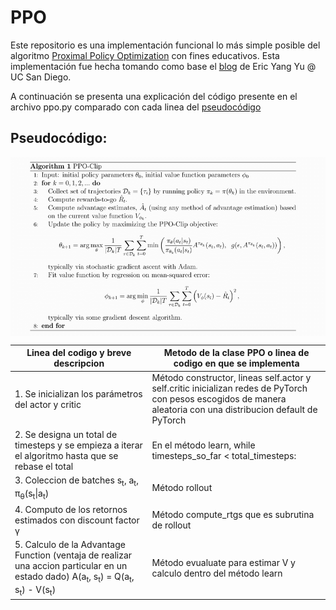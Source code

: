 # PPO
Este repositorio es una implementación funcional lo más simple posible del algoritmo [Proximal Policy Optimization](https://arxiv.org/abs/1707.06347) con fines educativos. Esta implementación fue hecha tomando como base el [blog](https://medium.com/analytics-vidhya/coding-ppo-from-scratch-with-pytorch-part-1-4-613dfc1b14c8) de Eric Yang Yu @ UC San Diego.

A continuación se presenta una explicación del código presente en el archivo ppo.py comparado con cada linea del [pseudocódigo](https://www.researchgate.net/figure/PPO-Clip-Pseudocode-Implementation_fig22_335328616)

## Pseudocódigo:

<img src=PPO-Clip-Pseudocode.png align="center"/>

| Linea del codigo y breve descripcion | Metodo de la clase PPO o linea de codigo en que se implementa |
| ------------------------------------ | ------------------------------------------------------------- |
| 1. Se inicializan los parámetros del actor y critic | Método constructor, lineas self.actor y self.critic inicializan redes de PyTorch con pesos escogidos de manera aleatoria con una distribucion default de PyTorch |
| 2. Se designa un total de timesteps y se empieza a iterar el algoritmo hasta que se rebase el total | En el método learn, while timesteps_so_far < total_timesteps: |
| 3. Coleccion de batches s<sub>t</sub>, a<sub>t</sub>, &pi;<sub>&theta;</sub>(s<sub>t</sub>\|a<sub>t</sub>) | Método rollout |
| 4. Computo de los retornos estimados con discount factor &gamma; | Método compute_rtgs que es subrutina de rollout |
| 5. Calculo de la Advantage Function (ventaja de realizar una accion particular en un estado dado) A(a<sub>t</sub>, s<sub>t</sub>) = Q(a<sub>t</sub>, s<sub>t</sub>) - V(s<sub>t</sub>) | Método evualuate para estimar V y calculo dentro del método learn |
